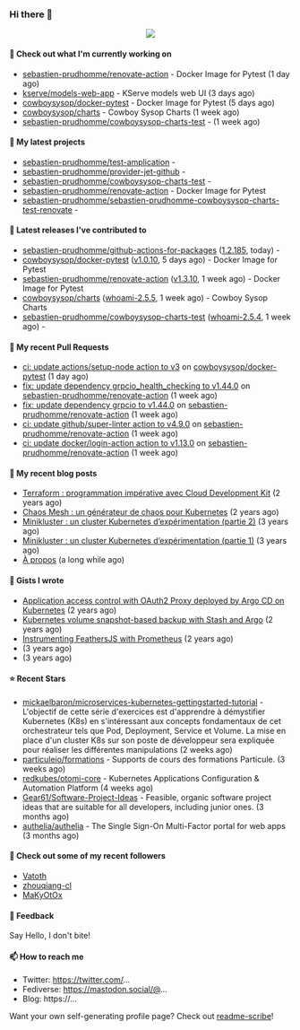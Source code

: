 ### Hi there 👋

<p align="center"><img src="https://github-readme-stats.vercel.app/api?username=sebastien-prudhomme&show_icons=true&locale=en"/></p>

#### 👷 Check out what I'm currently working on

- [sebastien-prudhomme/renovate-action](https://github.com/sebastien-prudhomme/renovate-action) - Docker Image for Pytest (1 day ago)
- [kserve/models-web-app](https://github.com/kserve/models-web-app) - KServe models web UI (3 days ago)
- [cowboysysop/docker-pytest](https://github.com/cowboysysop/docker-pytest) - Docker Image for Pytest (5 days ago)
- [cowboysysop/charts](https://github.com/cowboysysop/charts) - Cowboy Sysop Charts (1 week ago)
- [sebastien-prudhomme/cowboysysop-charts-test](https://github.com/sebastien-prudhomme/cowboysysop-charts-test) -  (1 week ago)

#### 🌱 My latest projects

- [sebastien-prudhomme/test-amplication](https://github.com/sebastien-prudhomme/test-amplication) - 
- [sebastien-prudhomme/provider-jet-github](https://github.com/sebastien-prudhomme/provider-jet-github) - 
- [sebastien-prudhomme/cowboysysop-charts-test](https://github.com/sebastien-prudhomme/cowboysysop-charts-test) - 
- [sebastien-prudhomme/renovate-action](https://github.com/sebastien-prudhomme/renovate-action) - Docker Image for Pytest
- [sebastien-prudhomme/sebastien-prudhomme-cowboysysop-charts-test-renovate](https://github.com/sebastien-prudhomme/sebastien-prudhomme-cowboysysop-charts-test-renovate) - 

#### 🔭 Latest releases I've contributed to

- [sebastien-prudhomme/github-actions-for-packages](https://github.com/sebastien-prudhomme/github-actions-for-packages) ([1.2.185](https://github.com/sebastien-prudhomme/github-actions-for-packages/releases/tag/1.2.185), today) - 
- [cowboysysop/docker-pytest](https://github.com/cowboysysop/docker-pytest) ([v1.0.10](https://github.com/cowboysysop/docker-pytest/releases/tag/v1.0.10), 5 days ago) - Docker Image for Pytest
- [sebastien-prudhomme/renovate-action](https://github.com/sebastien-prudhomme/renovate-action) ([v1.3.10](https://github.com/sebastien-prudhomme/renovate-action/releases/tag/v1.3.10), 1 week ago) - Docker Image for Pytest
- [cowboysysop/charts](https://github.com/cowboysysop/charts) ([whoami-2.5.5](https://github.com/cowboysysop/charts/releases/tag/whoami-2.5.5), 1 week ago) - Cowboy Sysop Charts
- [sebastien-prudhomme/cowboysysop-charts-test](https://github.com/sebastien-prudhomme/cowboysysop-charts-test) ([whoami-2.5.4](https://github.com/sebastien-prudhomme/cowboysysop-charts-test/releases/tag/whoami-2.5.4), 1 week ago) - 

#### 🔨 My recent Pull Requests

- [ci: update actions/setup-node action to v3](https://github.com/cowboysysop/docker-pytest/pull/49) on [cowboysysop/docker-pytest](https://github.com/cowboysysop/docker-pytest) (1 day ago)
- [fix: update dependency grpcio_health_checking to v1.44.0](https://github.com/sebastien-prudhomme/renovate-action/pull/93) on [sebastien-prudhomme/renovate-action](https://github.com/sebastien-prudhomme/renovate-action) (1 week ago)
- [fix: update dependency grpcio to v1.44.0](https://github.com/sebastien-prudhomme/renovate-action/pull/92) on [sebastien-prudhomme/renovate-action](https://github.com/sebastien-prudhomme/renovate-action) (1 week ago)
- [ci: update github/super-linter action to v4.9.0](https://github.com/sebastien-prudhomme/renovate-action/pull/91) on [sebastien-prudhomme/renovate-action](https://github.com/sebastien-prudhomme/renovate-action) (1 week ago)
- [ci: update docker/login-action action to v1.13.0](https://github.com/sebastien-prudhomme/renovate-action/pull/90) on [sebastien-prudhomme/renovate-action](https://github.com/sebastien-prudhomme/renovate-action) (1 week ago)

#### 📜 My recent blog posts

- [Terraform : programmation impérative avec Cloud Development Kit](https://www.cowboysysop.com/post/terraform-programmation-imperative-avec-cloud-development-kit/) (2 years ago)
- [Chaos Mesh : un générateur de chaos pour Kubernetes](https://www.cowboysysop.com/post/chaos-mesh-un-generateur-de-chaos-pour-kubernetes/) (2 years ago)
- [Minikluster : un cluster Kubernetes d’expérimentation (partie 2)](https://www.cowboysysop.com/post/minikluster-un-cluster-kubernetes-d-experimentation-partie-2/) (3 years ago)
- [Minikluster : un cluster Kubernetes d’expérimentation (partie 1)](https://www.cowboysysop.com/post/minikluster-un-cluster-kubernetes-d-experimentation-partie-1/) (3 years ago)
- [À propos](https://www.cowboysysop.com/page/a-propos/) (a long while ago)

#### 📓 Gists I wrote

- [Application access control with OAuth2 Proxy deployed by Argo CD on Kubernetes](https://gist.github.com/c90af146c465305087d5f5a55990ca71) (2 years ago)
- [Kubernetes volume snapshot-based backup with Stash and Argo](https://gist.github.com/c53e870dc6b4987fefa4c36ea9f1187c) (2 years ago)
- [Instrumenting FeathersJS with Prometheus](https://gist.github.com/93ab307c8c03a9c5fdb1ff728f413855) (2 years ago)
- [](https://gist.github.com/9827398f4f792569e56351ac56e80b80) (3 years ago)
- [](https://gist.github.com/064f0ea019c9ff37b71ebc023c0a0c6b) (3 years ago)

#### ⭐ Recent Stars

- [mickaelbaron/microservices-kubernetes-gettingstarted-tutorial](https://github.com/mickaelbaron/microservices-kubernetes-gettingstarted-tutorial) - L&#39;objectif de cette série d&#39;exercices est d&#39;apprendre à démystifier Kubernetes (K8s) en s&#39;intéressant aux concepts fondamentaux de cet orchestrateur tels que Pod, Deployment, Service et Volume. La mise en place d&#39;un cluster K8s sur son poste de développeur sera expliquée pour réaliser les différentes manipulations (2 weeks ago)
- [particuleio/formations](https://github.com/particuleio/formations) - Supports de cours des formations Particule. (3 weeks ago)
- [redkubes/otomi-core](https://github.com/redkubes/otomi-core) - Kubernetes Applications Configuration &amp; Automation Platform (4 weeks ago)
- [Gear61/Software-Project-Ideas](https://github.com/Gear61/Software-Project-Ideas) - Feasible, organic software project ideas that are suitable for all developers, including junior ones. (3 months ago)
- [authelia/authelia](https://github.com/authelia/authelia) - The Single Sign-On Multi-Factor portal for web apps (3 months ago)

#### 👯 Check out some of my recent followers

- [Vatoth](https://github.com/Vatoth)
- [zhouqiang-cl](https://github.com/zhouqiang-cl)
- [MaKyOtOx](https://github.com/MaKyOtOx)

#### 💬 Feedback

Say Hello, I don't bite!

#### 📫 How to reach me

- Twitter: https://twitter.com/...
- Fediverse: https://mastodon.social/@...
- Blog: https://...

Want your own self-generating profile page? Check out [readme-scribe](https://github.com/muesli/readme-scribe)!
